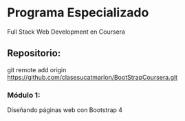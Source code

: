 # Programa Especializado 
Full Stack Web Development en Coursera
  

## Repositorio:
git remote add origin https://github.com/clasesucatmarlon/BootStrapCoursera.git


### Módulo 1:
Diseñando páginas web con Bootstrap 4

